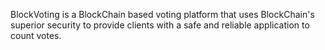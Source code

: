 BlockVoting is a BlockChain based voting platform that uses BlockChain's superior security to provide clients with a safe
and reliable application to count votes.

